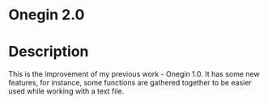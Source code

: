 # Onegin 2.0

# Description

This is the improvement of my previous work - Onegin 1.0. It has some new features, for instance, 
some functions are gathered together to be easier used while working with a text file.
